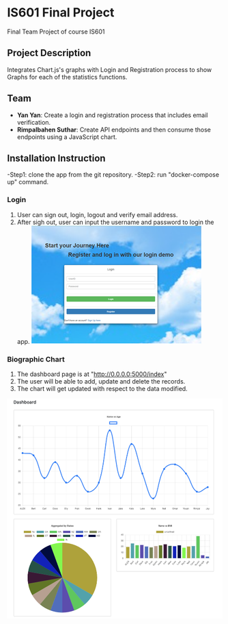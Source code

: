 # IS601 Final Project
Final Team Project of course IS601
## Project Description
Integrates Chart.js's graphs with Login and Registration process to show Graphs for each of the statistics functions.
## Team
- **Yan Yan**: Create a login and registration process that includes email verification.  
- **Rimpalbahen Suthar**: Create API endpoints and then consume those endpoints using a JavaScript chart. 

## Installation Instruction
-Step1: clone the app from the git repository.
-Step2: run "docker-compose up" command.

### Login

1. User can sign out, login, logout and verify email address.
2. After sigh out, user can input the username and password to login the app.
![Dashboard](/Screenshots/login.png)

### Biographic Chart 

1. The dashboard page is at "http://0.0.0.0:5000/index"
2. The user will be able to add, update and delete the records.
3. The chart will get updated with respect to the data modified.

![Dashboard](/Screenshots/Dashboard.png)

